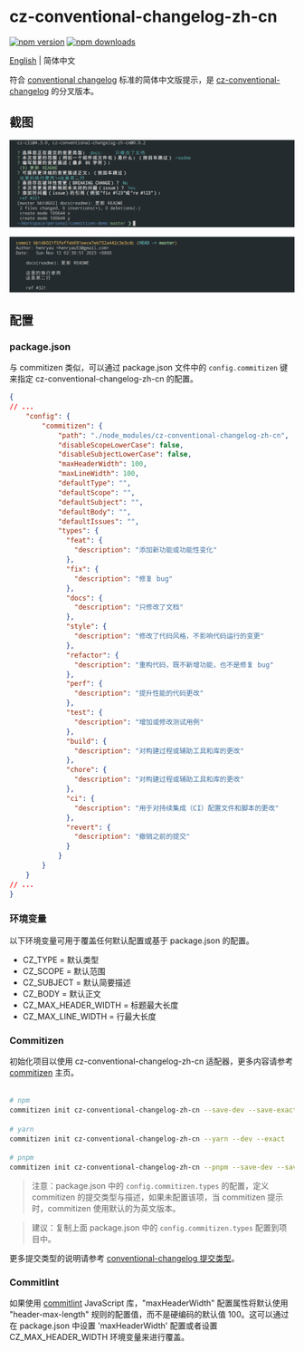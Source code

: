 # cz-conventional-changelog-zh-cn

[![npm version](https://img.shields.io/npm/v/cz-conventional-changelog-zh-cn.svg?style=flat-square)](https://www.npmjs.org/package/cz-conventional-changelog-zh-cn)
[![npm downloads](https://img.shields.io/npm/dt/cz-conventional-changelog-zh-cn)](http://npm-stat.com/charts.html?package=cz-conventional-changelog-zh-cn&from=2023-11-01)

[English](./README_en_US.md) | 简体中文

符合 [conventional changelog](https://github.com/conventional-changelog/conventional-changelog) 标准的简体中文版提示，是 [cz-conventional-changelog](https://github.com/commitizen/cz-conventional-changelog) 的分叉版本。

## 截图

![提交](./meta/screenshots/s1.png)

![日志](./meta/screenshots/s2.png)

## 配置

### package.json

与 commitizen 类似，可以通过 package.json 文件中的 `config.commitizen` 键来指定 cz-conventional-changelog-zh-cn 的配置。

```json
{
// ...
    "config": {
        "commitizen": {
            "path": "./node_modules/cz-conventional-changelog-zh-cn",
            "disableScopeLowerCase": false,
            "disableSubjectLowerCase": false,
            "maxHeaderWidth": 100,
            "maxLineWidth": 100,
            "defaultType": "",
            "defaultScope": "",
            "defaultSubject": "",
            "defaultBody": "",
            "defaultIssues": "",
            "types": {
              "feat": {
                "description": "添加新功能或功能性变化"
              },
              "fix": {
                "description": "修复 bug"
              },
              "docs": {
                "description": "只修改了文档"
              },
              "style": {
                "description": "修改了代码风格，不影响代码运行的变更"
              },
              "refactor": {
                "description": "重构代码，既不新增功能，也不是修复 bug"
              },
              "perf": {
                "description": "提升性能的代码更改"
              },
              "test": {
                "description": "增加或修改测试用例"
              },
              "build": {
                "description": "对构建过程或辅助工具和库的更改"
              },
              "chore": {
                "description": "对构建过程或辅助工具和库的更改"
              },
              "ci": {
                "description": "用于对持续集成（CI）配置文件和脚本的更改"
              },
              "revert": {
                "description": "撤销之前的提交"
              }
            }
        }
    }
// ...
}
```

### 环境变量

以下环境变量可用于覆盖任何默认配置或基于 package.json 的配置。

* CZ_TYPE = 默认类型
* CZ_SCOPE = 默认范围
* CZ_SUBJECT = 默认简要描述
* CZ_BODY = 默认正文
* CZ_MAX_HEADER_WIDTH = 标题最大长度
* CZ_MAX_LINE_WIDTH = 行最大长度

### Commitizen

初始化项目以使用 cz-conventional-changelog-zh-cn 适配器，更多内容请参考 [commitizen](https://github.com/commitizen/cz-cli) 主页。

```bash

# npm
commitizen init cz-conventional-changelog-zh-cn --save-dev --save-exact

# yarn
commitizen init cz-conventional-changelog-zh-cn --yarn --dev --exact

# pnpm
commitizen init cz-conventional-changelog-zh-cn --pnpm --save-dev --save-exact

```

> 注意：package.json 中的 `config.commitizen.types` 的配置，定义 commitizen 的提交类型与描述，如果未配置该项，当 commitizen 提示时，commitizen 使用默认的为英文版本。

> 建议：复制上面 package.json 中的 `config.commitizen.types` 配置到项目中。

更多提交类型的说明请参考 [conventional-changelog 提交类型](./meta/docs/conventional-changelog-types.md)。

### Commitlint

如果使用 [commitlint](https://github.com/conventional-changelog/commitlint) JavaScript 库，"maxHeaderWidth" 配置属性将默认使用 "header-max-length" 规则的配置值，而不是硬编码的默认值 100。这可以通过在 package.json 中设置 'maxHeaderWidth' 配置或者设置 CZ_MAX_HEADER_WIDTH 环境变量来进行覆盖。

